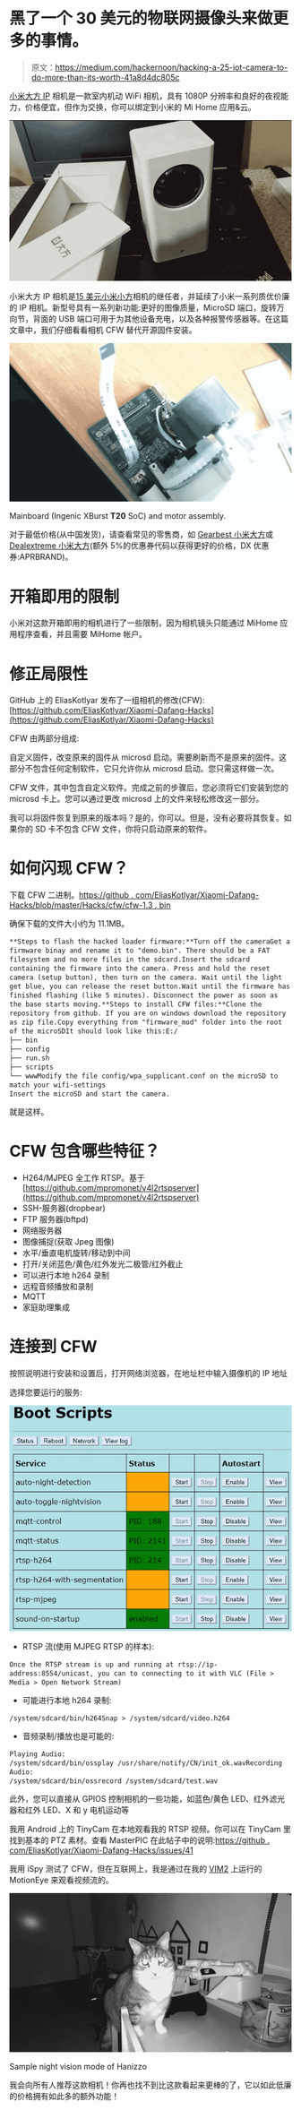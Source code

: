 # 黑了一个 30 美元的物联网摄像头来做更多的事情。

> 原文：<https://medium.com/hackernoon/hacking-a-25-iot-camera-to-do-more-than-its-worth-41a8d4dc805c>

[小米大方 IP](http://bit.ly/2EwpHR1) 相机是一款室内机动 WiFi 相机，具有 1080P 分辨率和良好的夜视能力，价格便宜，但作为交换，你可以绑定到小米的 Mi Home 应用&云。

![](img/ef645a522782f4c8051eb80e1ff8de53.png)

小米大方 IP 相机是[15 美元小米小方](/@tomac/rtsp-hack-for-a-15-xiaomi-wifi-ip-camera-453690396691)相机的继任者，并延续了小米一系列质优价廉的 IP 相机。新型号具有一系列新功能:更好的图像质量，MicroSD 端口，旋转万向节，背面的 USB 端口可用于为其他设备充电，以及各种报警传感器等。在这篇文章中，我们仔细看看相机 CFW 替代开源固件安装。

![](img/c041d1608595c7055dbd84701d0968b3.png)

Mainboard (Ingenic XBurst **T20** SoC) and motor assembly.

对于最低价格(从中国发货)，请查看常见的零售商，如 [Gearbest 小米大方](https://www.gearbest.com/ip-cameras/pp_693217.html?lkid=11893441)或 [Dealextreme 小米大方](http://bit.ly/2EwpHR1)(额外 5%的优惠券代码以获得更好的价格，DX 优惠券:APRBRAND)。

# 开箱即用的限制

小米对这款开箱即用的相机进行了一些限制，因为相机镜头只能通过 MiHome 应用程序查看，并且需要 MiHome 帐户。

# 修正局限性

GitHub 上的 EliasKotlyar 发布了一组相机的修改(CFW):[https://github.com/EliasKotlyar/Xiaomi-Dafang-Hacks](https://github.com/EliasKotlyar/Xiaomi-Dafang-Hacks)

CFW 由两部分组成:

自定义固件，改变原来的固件从 microsd 启动。需要刷新而不是原来的固件。这部分不包含任何定制软件，它只允许你从 microsd 启动。您只需这样做一次。

CFW 文件，其中包含自定义软件。完成之前的步骤后，您必须将它们安装到您的 microsd 卡上。您可以通过更改 microsd 上的文件来轻松修改这一部分。

我可以将固件恢复到原来的版本吗？是的，你可以。但是，没有必要将其恢复。如果你的 SD 卡不包含 CFW 文件，你将只启动原来的软件。

# 如何闪现 CFW？

下载 CFW 二进制。[https://github . com/EliasKotlyar/Xiaomi-Dafang-Hacks/blob/master/Hacks/cfw/cfw-1.3 . bin](https://github.com/EliasKotlyar/Xiaomi-Dafang-Hacks/blob/master/hacks/cfw/cfw-1.3.bin)

确保下载的文件大小约为 11.1MB。

```
**Steps to flash the hacked loader firmware:**Turn off the cameraGet a firmware binay and rename it to "demo.bin". There should be a FAT filesystem and no more files in the sdcard.Insert the sdcard containing the firmware into the camera. Press and hold the reset camera (setup button), then turn on the camera. Wait until the light get blue, you can release the reset button.Wait until the firmware has finished flashing (like 5 minutes). Disconnect the power as soon as the base starts moving.**Steps to install CFW files:**Clone the repository from github. If you are on windows download the repository as zip file.Copy everything from "firmware_mod" folder into the root of the microSDIt should look like this:E:/
├── bin
├── config
├── run.sh
├── scripts
└── wwwModify the file config/wpa_supplicant.conf on the microSD to match your wifi-settings
Insert the microSD and start the camera.
```

就是这样。

# CFW 包含哪些特征？

*   H264/MJPEG 全工作 RTSP。基于[https://github.com/mpromonet/v4l2rtspserver](https://github.com/mpromonet/v4l2rtspserver)
*   SSH-服务器(dropbear)
*   FTP 服务器(bftpd)
*   网络服务器
*   图像捕捉(获取 Jpeg 图像)
*   水平/垂直电机旋转/移动到中间
*   打开/关闭蓝色/黄色/红外发光二极管/红外截止
*   可以进行本地 h264 录制
*   远程音频播放和录制
*   MQTT
*   家庭助理集成

# 连接到 CFW

按照说明进行安装和设置后，打开网络浏览器，在地址栏中输入摄像机的 IP 地址

选择您要运行的服务:

![](img/9c867509da5d3448cc9221f724490127.png)

*   RTSP 流(使用 MJPEG RTSP 的样本):

```
Once the RTSP stream is up and running at rtsp://ip-address:8554/unicast, you can to connecting to it with VLC (File > Media > Open Network Stream)
```

*   可能进行本地 h264 录制:

```
/system/sdcard/bin/h264Snap > /system/sdcard/video.h264
```

*   音频录制/播放也是可能的:

```
Playing Audio:
/system/sdcard/bin/ossplay /usr/share/notify/CN/init_ok.wavRecording Audio:
/system/sdcard/bin/ossrecord /system/sdcard/test.wav
```

此外，您可以直接从 GPIOS 控制相机的一些功能，如蓝色/黄色 LED、红外滤光器和红外 LED、X 和 y 电机运动等

我用 Android 上的 TinyCam 在本地观看我的 RTSP 视频。你可以在 TinyCam 里找到基本的 PTZ 素材。查看 MasterPIC 在此帖子中的说明:[https://github . com/EliasKotlyar/Xiaomi-Dafang-Hacks/issues/41](https://github.com/EliasKotlyar/Xiaomi-Dafang-Hacks/issues/41)

我用 iSpy 测试了 CFW，但在互联网上，我是通过在我的 [VIM2](https://hackernoon.com/from-tv-box-to-high-performance-single-board-computer-running-linux-on-the-khadas-vim2-max-5c00f6e95aa4) 上运行的 MotionEye 来观看视频流的。

![](img/5ef08d676c1f72885d85fcca72595109.png)

Sample night vision mode of Hanizzo

我会向所有人推荐这款相机！你再也找不到比这款看起来更棒的了，它以如此低廉的价格拥有如此多的额外功能！